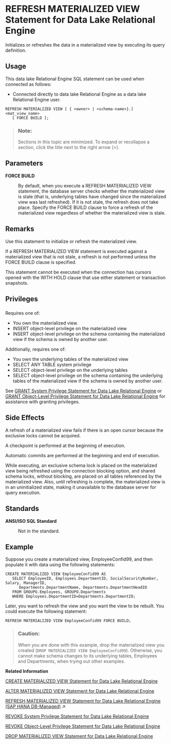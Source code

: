 <!-- loiofaab95d872784a4c8d2a7bd3e74faa04 -->

# REFRESH MATERIALIZED VIEW Statement for Data Lake Relational Engine

Initializes or refreshes the data in a materialized view by executing its query definition.



<a name="loiofaab95d872784a4c8d2a7bd3e74faa04__section_azh_5fj_znb"/>

## Usage

This data lake Relational Engine SQL statement can be used when connected as follows:

-   Connected directly to data lake Relational Engine as a data lake Relational Engine user.



```
REFRESH MATERIALIZED VIEW [ { <owner> | <schema-name>}.]<mat_view_name>
   [ FORCE BUILD ];
```



> ### Note:  
> Sections in this topic are minimized. To expand or recollapse a section, click the title next to the right arrow \(*\>*\).



<a name="loiofaab95d872784a4c8d2a7bd3e74faa04__refresh_matview_parameters1"/>

## Parameters


<dl class="glossary">
<dt><b>

FORCE BUILD

</b></dt>
<dd>

By default, when you execute a REFRESH MATERIALIZED VIEW statement, the database server checks whether the materialized view is stale \(that is, underlying tables have changed since the materialized view was last refreshed\). If it is not stale, the refresh does not take place. Specify the FORCE BUILD clause to force a refresh of the materialized view regardless of whether the materialized view is stale.



</dd>
</dl>



<a name="loiofaab95d872784a4c8d2a7bd3e74faa04__refresh_matview_remarks1"/>

## Remarks

Use this statement to initialize or refresh the materialized view.

If a REFRESH MATERIALIZED VIEW statement is executed against a materialized view that is not stale, a refresh is not performed unless the FORCE BUILD clause is specified.

This statement cannot be executed when the connection has cursors opened with the WITH HOLD clause that use either statement or transaction snapshots.



<a name="loiofaab95d872784a4c8d2a7bd3e74faa04__refresh_mat_view_privileges1"/>

## Privileges



### 

Requires one of:

-   You own the materialized view.
-   INSERT object-level privilege on the materialized view
-   INSERT object-level privilege on the schema containing the materialized view if the schema is owned by another user.

Additionally, requires one of:

-   You own the underlying tables of the materialized view
-   SELECT ANY TABLE system privilege
-   SELECT object-level privilege on the underlying tables
-   SELECT object-level privilege on the schema containing the underlying tables of the materialized view if the schema is owned by another user.

See [GRANT System Privilege Statement for Data Lake Relational Engine](grant-system-privilege-statement-for-data-lake-relational-engine-a3dfcb0.md) or [GRANT Object-Level Privilege Statement for Data Lake Relational Engine](grant-object-level-privilege-statement-for-data-lake-relational-engine-a3e154f.md) for assistance with granting privileges.



<a name="loiofaab95d872784a4c8d2a7bd3e74faa04__refresh_matview_side_effects1"/>

## Side Effects

A refresh of a materialized view fails if there is an open cursor because the exclusive locks cannot be acquired.

A checkpoint is performed at the beginning of execution.

Automatic commits are performed at the beginning and end of execution.

While executing, an exclusive schema lock is placed on the materialized view being refreshed using the connection blocking option, and shared schema locks, without blocking, are placed on all tables referenced by the materialized view. Also, until refreshing is complete, the materialized view is in an uninitialized state, making it unavailable to the database server for query execution.



<a name="loiofaab95d872784a4c8d2a7bd3e74faa04__refresh_matview_standards1"/>

## Standards


<dl>
<dt><b>

ANSI/ISO SQL Standard

</b></dt>
<dd>

Not in the standard.



</dd>
</dl>



## Example

Suppose you create a materialized view, EmployeeConfid99, and then populate it with data using the following statements:

```
CREATE MATERIALIZED VIEW EmployeeConfid99 AS
   SELECT EmployeeID, Employees.DepartmentID, SocialSecurityNumber, Salary, ManagerID,
      Departments.DepartmentName, Departments.DepartmentHeadID
   FROM GROUPO.Employees, GROUPO.Departments
   WHERE Employees.DepartmentID=Departments.DepartmentID;
```

Later, you want to refresh the view and you want the view to be rebuilt. You could execute the following statement:

```
REFRESH MATERIALIZED VIEW EmployeeConfid99 FORCE BUILD;
```

> ### Caution:  
> When you are done with this example, drop the materialized view you created \(`DROP MATERIALIZED VIEW EmployeeConfid99`\). Otherwise, you cannot make schema changes to its underlying tables, Employees and Departments, when trying out other examples.

**Related Information**  


[CREATE MATERIALIZED VIEW Statement for Data Lake Relational Engine](create-materialized-view-statement-for-data-lake-relational-engine-d5c757e.md "Creates a materialized view.")

[ALTER MATERIALIZED VIEW Statement for Data Lake Relational Engine](alter-materialized-view-statement-for-data-lake-relational-engine-d958953.md "Alters a materialized view.")

[REFRESH MATERIALIZED VIEW Statement for Data Lake Relational Engine (SAP HANA DB-Managed)](https://help.sap.com/viewer/a898e08b84f21015969fa437e89860c8/2023_4_QRC/en-US/817277ba6ce21014a14fa76ab2f0e6e1.html "Initializes or refreshes the data in a materialized view by executing its query definition.") :arrow_upper_right:

[REVOKE System Privilege Statement for Data Lake Relational Engine](revoke-system-privilege-statement-for-data-lake-relational-engine-a3eadda.md "Removes specific system privileges from specific users and the right to administer the privilege.")

[REVOKE Object-Level Privilege Statement for Data Lake Relational Engine](revoke-object-level-privilege-statement-for-data-lake-relational-engine-a3e7af2.md "Removes object-level privileges that were given using the GRANT statement.")

[DROP MATERIALIZED VIEW Statement for Data Lake Relational Engine](drop-materialized-view-statement-for-data-lake-relational-engine-35de0ef.md "Removes a data type from the database.")


